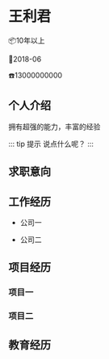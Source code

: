 # 王利君

:package:10年以上

:date:2018-06

:phone:13000000000

## 个人介绍

拥有超强的能力，丰富的经验

::: tip 提示
说点什么呢？
:::

## 求职意向

## 工作经历

- 公司一

- 公司二

## 项目经历

### 项目一

### 项目二

## 教育经历
